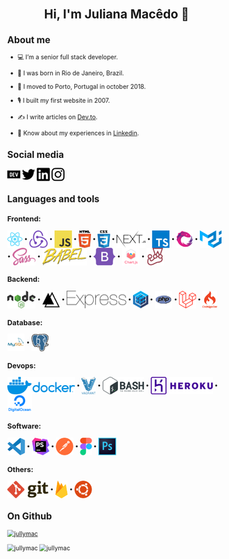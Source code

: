 # <p align="center">Hi, I'm Juliana Macêdo 👋 </p>

## About me

- 💻 I’m a senior full stack developer.

- 👶 I was born in Rio de Janeiro, Brazil.

- 🏡 I moved to Porto, Portugal in october 2018.

- 🎙️ I built my first website in 2007.

- ✍️ I write articles on [Dev.to](https://bit.ly/35e8aN3).

- 📄 Know about my experiences in [Linkedin](https://bit.ly/346sz7k).

## Social media

<p align="left">
<a href="https://bit.ly/35e8aN3" target="blank"><img align="center" src="./logos/dev-to.svg" alt="Dev.to: jullymac" height="30" /></a> <a href="https://bit.ly/3lZthcI" target="blank"><img align="center" src="./logos/twitter.svg" alt="Twitter: jullymac" height="30" /></a> <a href="https://bit.ly/346sz7k" target="blank"><img align="center" src="./logos/linkedin.svg" alt="Linkedin: juliana-macedo" height="30" /></a> <a href="https://bit.ly/3o2njcO" target="blank"><img align="center" src="./logos/instagram.svg" alt="Instagram: Jullymac" height="30" /></a>
</p>

## Languages and tools

### Frontend:

<p align="left">
<a href="https://reactjs.org" target="_blank"><img align="center" src="./logos/reactjs.svg" alt="ReactJs" title="ReactJs" height="40"/></a> &bull; <a href="https://redux.js.org" target="_blank"><img align="center" src="./logos/redux.svg" alt="Redux" title="Redux" height="40"/></a> &bull; <a href="https://developer.mozilla.org/en-US/docs/Web/JavaScript" target="_blank"><img align="center" src="./logos/javascript.svg" alt="Javascript" title="Javascript" height="40"/></a> &bull; <a href="https://www.w3.org/html/" target="_blank"><img align="center" src="./logos/html5.svg" alt="HTML 5" title="HTML 5" height="40"/></a> &bull; <a href="https://www.w3schools.com/css/" target="_blank"><img align="center" src="./logos/css3.svg" alt="CSS 3" title="CSS 3" height="40"/></a> &bull; <a href="https://nextjs.org/" target="_blank"><img align="center" src="./logos/nextjs.svg" alt="NextJs" title="NextJs" height="40"/></a> &bull; <a href="https://www.typescriptlang.org/" target="_blank"><img align="center" src="./logos/typescriptlang.svg" alt="Typescript" title="Typescript" height="40"/></a> &bull; <a href="https://rxjs.dev/" target="_blank"><img align="center" src="./logos/rxjs.svg" alt="RxJS" title="RxJS" height="40"/></a> &bull; <a href="https://material-ui.com/" target="_blank"><img align="center" src="./logos/material-ui.svg" alt="Material UI" title="Material UI" height="40"/></a> &bull; <a href="https://sass-lang.com" target="_blank"><img align="center" src="./logos/sass.svg" alt="SASS" title="SASS" height="40"/></a> &bull; <a href="https://babeljs.io/" target="_blank"><img align="center" src="./logos/babel.svg" alt="Babel" title="Babel" height="40"/></a> &bull; <a href="https://getbootstrap.com" target="_blank"><img align="center" src="./logos/bootstrap.svg" alt="Bootstrap" title="Bootstrap" height="40"/></a> &bull; <a href="https://www.chartjs.org" target="_blank"><img align="center" src="./logos/chartjs.svg" alt="Chartjs"  title="Chartjs" height="40"/></a> &bull; <a href="https://jestjs.io" target="_blank"><img align="center" src="./logos/jestjs.svg" alt="Jest" title="Jest" height="40"/></a>
</p>

### Backend:

<p align="left">
<a href="https://nodejs.org" target="_blank"><img align="center" src="./logos/nodejs.svg" alt="Nodejs" title="Nodejs" height="40"/></a> &bull; <a href="https://adonisjs.com" target="_blank"><img align="center" src="./logos/adonisjs.svg" alt="Adonis" title="Adonis" height="40"/></a> &bull; <a href="https://expressjs.com" target="_blank"><img align="center" src="./logos/express.svg" alt="Express" title="Express" height="40"/></a> &bull; <a href="https://sequelize.org" target="_blank"><img align="center" src="./logos/sequelize.svg" alt="Sequelize" title="Sequelize" height="40"/></a> &bull; <a href="https://www.php.net" target="_blank"><img align="center" src="./logos/php.svg" alt="PHP" title="PHP" height="40"/></a> &bull; <a href="https://laravel.com/" target="_blank"><img align="center" src="./logos/laravel.svg" alt="Laravel" title="Laravel" height="40"/></a> &bull; <a href="https://codeigniter.com" target="_blank"><img align="center" src="./logos/codeigniter.svg" alt="Codeigniter" title="Codeigniter" height="40"/></a>
</p>

### Database:

<p align="left">
<a href="https://www.mysql.com/" target="_blank"><img align="center" src="./logos/mysql.svg" alt="MySQL" title="MySQL" height="40"/></a> &bull; <a href="https://www.postgresql.org" target="_blank"><img align="center" src="./logos/postgresql.svg" alt="PostgreSQL" title="PostgreSQL" height="40"/></a>
</p>

### Devops:

<p align="left">
<a href="https://www.docker.com/" target="_blank"><img align="center" src="./logos/docker.svg" alt="Docker" title="Docker" height="40"/></a> &bull; <a href="https://www.vagrantup.com/" target="_blank"><img align="center" src="./logos/vagrant.svg" alt="Vagrant" title="Vagrant" height="40"/></a> &bull; <a href="https://www.gnu.org/software/bash/" target="_blank"><img align="center" src="./logos/bash.svg" alt="Bash" title="Bash" height="40"/></a> &bull; <a href="https://heroku.com" target="_blank"><img align="center" src="./logos/heroku.svg" alt="Heroku" title="Heroku" height="40"/></a> &bull; <a href="https://www.digitalocean.com/" target="_blank"><img align="center" src="./logos/digitalocean.svg" alt="DigitalOcean" title="DigitalOcean" height="40"/></a>
</p>

### Software:

<p align="left">
<a href="https://code.visualstudio.com/" target="_blank"><img align="center" src="./logos/visual-studio-code.svg" alt="Visual Studio Code" title="Visual Studio Code" height="40"/></a> &bull; <a href="https://www.jetbrains.com/phpstorm/" target="_blank"><img align="center" src="./logos/phpstorm.svg" alt="PHPStorm" title="PHPStorm" height="40"/></a> &bull; <a href="https://postman.com" target="_blank"><img align="center" src="./logos/getpostman.svg" alt="Postman" title="Postman" height="40"/></a> &bull; <a href="https://www.figma.com/" target="_blank"><img align="center" src="./logos/figma.svg" alt="Figma" title="Figma" height="40"/></a> &bull; <a href="https://www.photoshop.com/en" target="_blank"><img align="center" src="./logos/photoshop-cc.svg" alt="Photoshop" title="Photoshop" height="40"/></a>
</p>

### Others:

<p align="left">
<a href="https://git-scm.com/" target="_blank"><img align="center" src="./logos/git.svg" alt="Git" title="Git" height="40"/></a> &bull; <a href="https://firebase.google.com/" target="_blank"><img align="center" src="./logos/firebase.svg" alt="Firebase" title="Firebase" height="40"/></a> &bull; <a href="https://ubuntu.com/" target="_blank"><img align="center" src="./logos/ubuntu.svg" alt="Ubuntu" title="Ubuntu" height="40"/></a>
</p>

## On Github

<a href="https://github.com/ryo-ma/github-profile-trophy"><img align="center" src="https://github-profile-trophy.vercel.app/?username=jullymac&margin-w=10" alt="jullymac" /></a>

<img align="center" src="https://github-readme-stats.vercel.app/api/top-langs?username=jullymac&show_icons=true&locale=en&layout=compact&langs_count=8" alt="jullymac" />

<img align="center" src="https://github-readme-stats.vercel.app/api?username=jullymac&show_icons=true&locale=en&count_private=true" alt="jullymac" />
